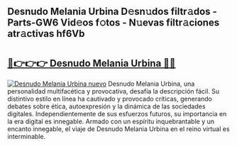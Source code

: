 ## Desnudo Melania Urbina D𝚎sn𝚞dos filtr𝚊dos - Parts-GW6 Vid𝚎os f𝚘tos - N𝚞evas filtr𝚊ciones atr𝚊ctivas hf6Vb

# <h2><a href="http://mbcpkp.tromn.icu/?c=Desnudo+Melania+Urbina">🔗👉👉👉 Desnudo Melania Urbina 🔗🔗</a></h2>

[![Desnudo Melania Urbina nuevo](https://i.imgur.com/pEAQMta.gif)](http://mbcpkp.tromn.icu/?c=Desnudo+Melania+Urbina)
Desnudo Melania Urbina, una personalidad multifacética y provocativa, desafía la descripción fácil. Su distintivo estilo en línea ha cautivado y provocado críticas, generando debates sobre ética, autoexpresión y la dinámica de las sociedades digitales. Independientemente de sus esfuerzos futuros, su importancia en la era digital es innegable. Armado con un espíritu inquebrantable y un encanto innegable, el viaje de Desnudo Melania Urbina en el reino virtual es interminable.
